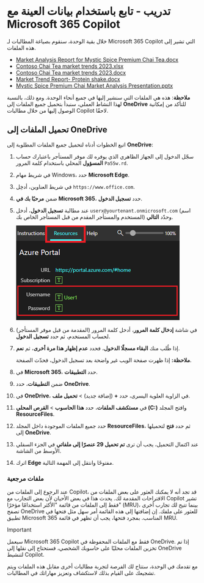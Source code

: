 # تدريب - تابع باستخدام بيانات العينة مع Microsoft 365 Copilot

خلال بقية الوحدة، سنقوم بصياغة المطالبات لـ Microsoft 365 Copilot التي تشير إلى هذه الملفات.

- [Market Analysis Report for Mystic Spice Premium Chai Tea.docx](https://go.microsoft.com/fwlink/?linkid=2268826)
- [Contoso Chai Tea market trends 2023.xlsx](https://go.microsoft.com/fwlink/?linkid=2268822)
- [Contoso Chai Tea market trends 2023.docx](https://go.microsoft.com/fwlink/?linkid=2269122)
- [Market Trend Report- Protein shake.docx](https://go.microsoft.com/fwlink/?linkid=2268827)
- [Mystic Spice Premium Chai Market Analysis Presentation.pptx](https://go.microsoft.com/fwlink/?linkid=2268768)

**ملاحظة**: هذه هي الملفات التي سنشير إليها في جميع أنحاء الوحدة. ومع ذلك، بالنسبة لهذا النشاط العملي، سنبدأ بتحميل جميع الملفات إلى **OneDrive** للتأكد من إمكانية الوصول إليها من خلال مطالبات Copilot لاحقًا.

## تحميل الملفات إلى OneDrive

اتبع الخطوات أدناه لتحميل جميع الملفات المطلوبة إلى **OneDrive**:

1. سجّل الدخول إلى الجهاز الظاهري الذي يوفره لك موفر المستأجر باعتبارك حساب **المسؤول** المحلي باستخدام كلمة المرور `Pa55w.rd`.
2. في شريط مهام Windows، حدد **Microsoft Edge**.
3. في شريط العناوين، أدخِل `https://www.office.com`.
4. ضمن **مرحبًا بك في Microsoft 365**، حدد **تسجيل الدخول**.
5. عند مطالبة **تسجيل الدخول**، أدخل `userx@yourtenant.onmicrosoft.com` (اسم المستخدم والمستأجر المقدم من قبل المستأجر الخاص بك) وحدّد **التالي**.

    [![لقطة شاشة لجزء الموارد في Skillable](../media/lab_resources_password.png)](../media/lab_resources_password.png#lightbox)

6. في شاشة **إدخال كلمة المرور**، أدخل كلمة المرور (المقدمة من قبل موفر المستأجر) لحساب المستخدم، ثم حدد **تسجيل الدخول**.
7. إذا طُلب منك **البقاء مسجلًا الدخول**، فحدد **عدم إظهار هذا مرة أخرى**، ثم **نعم**.

    **ملاحظة:** إذا ظهرت صفحة الويب غير واضحة بعد تسجيل الدخول، فحدّث الصفحة.

8. في **Microsoft 365**، حدد **التطبيقات**.
9. ضمن **التطبيقات**، حدد **OneDrive**.
10. في **OneDrive**، في الزاوية العلوية اليسرى، حدد **+** (إضافة جديد) > **تحميل ملف**.
11. في **مستكشف الملفات**، حدد **هذا الحاسوب** > **القرص المحلي (C:)** وافتح المجلد **ResourceFiles**.
12. حدد جميع الملفات الموجودة داخل المجلد **ResourceFiles**، ثم حدد **فتح** لتحميلها إلى **OneDrive**.
13. عند اكتمال التحميل، يجب أن ترى **تم تحميل 29 عنصرًا إلى ملفاتي** في الجزء السفلي الأوسط من الشاشة.
14. اترك **Edge** مفتوحًا وانتقل إلى المهمة التالية.

### ملفات مرجعية

عند الرجوع إلى الملفات من Copilot، قد تجد أنه لا يمكنك العثور على بعض الملفات من الاقتراحات المقدمة لك. يحدث هذا في بعض الأحيان لأن بعض التجارب مع Copilot تشير فقط إلى الملفات من قائمة "الأكثر استخدامًا مؤخرًا" (MRU)، بينما تتيح لك تجارب أخرى تصفح OneDrive للعثور على ملفك. إن إضافتها إلى هذه القائمة أمر سهل مثل فتحها في تطبيق Microsoft 365 المناسب.  بمجرد فتحها، يجب أن تظهر في قائمة MRU.

> [!IMPORTANT]
> سيعمل Microsoft 365 Copilot فقط مع الملفات المحفوظة في OneDrive. إذا تم تخزين الملفات محليًا على حاسوبك الشخصي، فستحتاج إلى نقلها إلى OneDrive لتنشيط Copilot.

مع تقدمك في الوحدة، ستتاح لك الفرصة لتجربة مطالبات أخرى مقابل هذه الملفات ويتم تشجيعك على القيام بذلك لاستكشاف وتعزيز مهاراتك في المطالبات.
